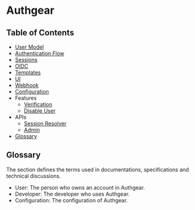 # Authgear

## Table of Contents

  * [User Model](./user-model.md)
  * [Authentication Flow](./authentication.md)
  * [Sessions](./sessions.md)
  * [OIDC](./oidc.md)
  * [Templates](./templates.md)
  * [UI](./ui.md)
  * [Webhook](./webhook.md)
  * [Configuration](./config.md)
  * Features
    * [Verification](./verification.md)
    * [Disable User](./disable-user.md)
  * APIs
    * [Session Resolver](./api-resolver.md)
    * [Admin](./api-admin.md)
  * [Glossary](#glossary)

## Glossary

The section defines the terms used in documentations, specifications and technical discussions.

- User: The person who owns an account in Authgear.
- Developer: The developer who uses Authgear.
- Configuration: The configuration of Authgear.
